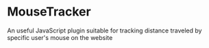 # MouseTracker
An useful JavaScript plugin suitable for tracking distance traveled by specific user's mouse on the website
